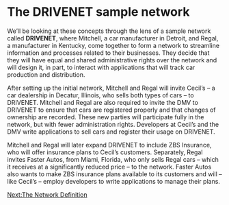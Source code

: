 # The DRIVENET sample network

We’ll be looking at these concepts through the lens of a sample network called **DRIVENET**, where Mitchell, a car manufacturer in Detroit, and Regal, a manufacturer in Kentucky, come together to form a network to streamline information and processes related to their businesses. They decide that they will have equal and shared administrative rights over the network and will design it, in part, to interact with applications that will track car production and distribution.

After setting up the initial network, Mitchell and Regal will invite Cecil’s – a car dealership in Decatur, Illinois, who sells both types of cars – to DRIVENET. Mitchell and Regal are also required to invite the DMV to DRIVENET to ensure that cars are registered properly and that changes of ownership are recorded. These new parties will participate fully in the network, but with fewer administration rights. Developers at Cecil’s and the DMV write applications to sell cars and register their usage on DRIVENET.

Mitchell and Regal will later expand DRIVENET to include ZBS Insurance, who will offer insurance plans to Cecil’s customers. Separately, Regal invites Faster Autos, from Miami, Florida, who only sells Regal cars – which it receives at a significantly reduced price – to the network. Faster Autos also wants to make ZBS insurance plans available to its customers and will – like Cecil’s – employ developers to write applications to manage their plans.

[Next:The Network Definition](./TheNetworkDefinition.md)
